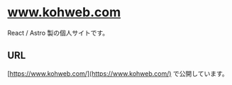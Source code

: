 # www.kohweb.com

React / Astro 製の個人サイトです。

## URL

[https://www.kohweb.com/](https://www.kohweb.com/) で公開しています。
